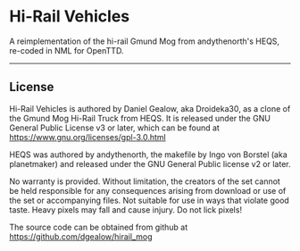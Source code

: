 # Hi-Rail Vehicles
A reimplementation of the hi-rail Gmund Mog from andythenorth's HEQS, re-coded in NML for OpenTTD.

---------
License
---------

Hi-Rail Vehicles is authored by Daniel Gealow, aka Droideka30, as a clone of the Gmund Mog Hi-Rail Truck from HEQS. It is released under the GNU General Public License v3 or later, which can be found at https://www.gnu.org/licenses/gpl-3.0.html

HEQS was authored by andythenorth, the makefile by Ingo von Borstel (aka planetmaker) and released under the GNU General Public license v2 or later.

No warranty is provided.  Without limitation, the creators of the set cannot be held responsible for any consequences arising from download or use of the set or accompanying files.
Not suitable for use in ways that violate good taste. 
Heavy pixels may fall and cause injury. 
Do not lick pixels!

The source code can be obtained from github at https://github.com/dgealow/hirail_mog
